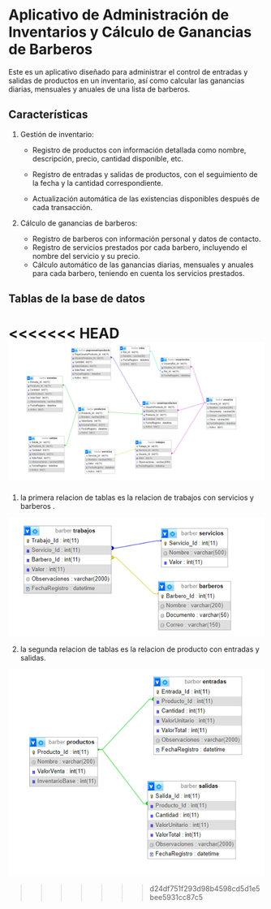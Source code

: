 # Aplicativo de Administración de Inventarios y Cálculo de Ganancias de Barberos

Este es un aplicativo diseñado para administrar el control de entradas y salidas de productos en un inventario, así como calcular las ganancias diarias, mensuales y anuales de una lista de barberos.

## Características

1. Gestión de inventario:

   - Registro de productos con información detallada como nombre, descripción, precio, cantidad disponible, etc.

   - Registro de entradas y salidas de productos, con el seguimiento de la fecha y la cantidad correspondiente.

   - Actualización automática de las existencias disponibles después de cada transacción.

     

2. Cálculo de ganancias de barberos:
   - Registro de barberos con información personal y datos de contacto.
   - Registro de servicios prestados por cada barbero, incluyendo el nombre del servicio y su precio.
   - Cálculo automático de las ganancias diarias, mensuales y anuales para cada barbero, teniendo en cuenta los servicios prestados.

## Tablas de la base de datos
<<<<<<< HEAD
![](./img%20db/CapturaDef.PNG)
=======

1.  la primera relacion de tablas es la relacion de trabajos con servicios y barberos .

   ![](img%20db/Captura.PNG)

2.  la segunda relacion de tablas es la relacion de producto con entradas y salidas.

   ![](img%20db/Captura1.PNG)
>>>>>>> d24df751f293d98b4598cd5d1e5bee5931cc87c5
